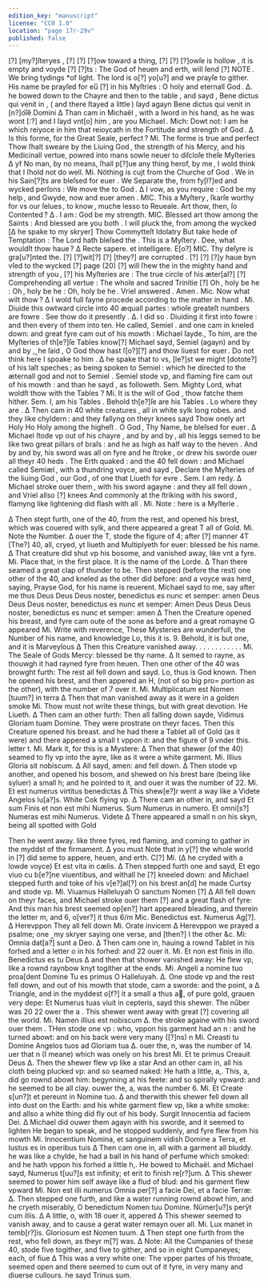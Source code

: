 ```yaml
---
edition_key: "manuscript"
license: "CC0 1.0"
location: "page 17r-29v"
published: false
---
```

[?] [my?]ſteryes , [?]
[?] [?]ow toward a thing, [?]
[?] [?]owſe is hollow , it is empty and voyde [?]
[?]ts : The God of heuen and erth, will ſend [?]
NOTE . We bring tydings *of light. The lord is o[?]
yo[u?] and we prayſe to gither. His name be prayſed for eu̅ [?]
in his Myſtries : O holy and eternall God .
Δ. he bowed down to the Chayre and then to the table , and sayd , Bene
dictus qui venit in , ( and there ſtayed a little ) ſayd agayn Bene
dictus qui venit in [n?]oi͠e Domini
Δ Than cam in Michaël , with a ſword in his hand, as he was wont [:?] and I
ſayd vnt[o] him , are you Michael .
Mich: Dowt not: I am he which reiyoce in him that reioycath in the
Fortitude and strength of God .
Δ Is this forme, for the Great Seale, perfect ?
Mi. The forme is true and perfect
Thow ſhalt sweare by the Liuing God , the strength of his Mercy, and
his Medicinall vertue, powred into mans sowle neuer to diſcloſe theſe
Myſteries
Δ yf No man, by no means, ſhall p[?]ue any thing herof, by me , I wold
think that I ſhold not do well.
Mi. Nöthing is cujt from the Churche of God . We in his Sain[?]ts
are bleſsed for euer .
We Separate the, from fy[l?]ed and wycked perſons : We move the to God .
Δ I vow, as you require : God be my help , and Gwyde, now and euer
amen .
MIC. This a Myſtery , ſkarſe worthy for vs our ſelues , to know , muche
lesso to Reueale. Art thow, then, ſo Contented ?
Δ . I am : God be my strength.
MIC. Blessed art thow among the Saints : And blessed are you
both .
I will pluck the, from among the wycked [Δ he spake to my skryer]
Thow Commytteſt Idolatry
But take hede of Temptation :
The Lord hath bleſsed the . This is a Myſtery .
Dee, what wouldſt thow haue ?
Δ Recte sapere. et intelligere. E[o?]
MIC. Thy deſyre is gra[u?]nted the.
[?] [?]wit[?]
[?] [they?] are corrupted . [?]
[?] [?]y haue byn vſed to the wycked [?]
page (20)
[?] will ſhew the in the mighty hand and strength of you , [?]
his Myſteries are : The true circle of his æter[al?] [?]
Comprehending all vertue : The whole and sacred Trinitie [?]
Oh , holy be he : Oh , holy be he : Oh, holy be he .
Vriel answered . Amen .
Mic. Now what wilt thow ? Δ I wold full fayne procede
according to the matter in hand .
Mi. Diuide this owtward circle into 40 æquall partes :
whoſe greateſt numbers are fowre . See thow do it presently .
Δ. I did so . Diuiding it first into fowre : and then every of
them into ten. He called, Semiel . and one cam in
kneled down: and great fyre cam out of his mowth :
Michael ſayde., To him, are the Myſteries of th[e?]ſe Tables know[?]
Michael sayd, Semiel (agayn) and by and by ,‸he ſaid , O God thow hast ſ[o?][?]
and thow liuest for euer . Do not think here I spoake
to him . Δ he spake that to vs, [le?]st we might [dotote?] of his laſt
speches ; as being spoken to Semiel : which he directed to the æternall god
and not to Semiel . Semiel stode vp, and flaming
fire cam out of his mowth : and than he sayd , as followeth.
Sem. Mighty Lord, what woldſt thow with the Tables ?
Mi. It is the will of God , thow fatche them hither.
Sem. I, am his Tables .
Behold th[e?]ſe are his Tables . Lo where they are .
Δ Then cam in 40 white creatures , all in white sylk long robes.
and they like chyldern : and they fallyng on theyr knees sayd
Thow onely art Holy Ho Holy among the higheſt . O God ,
Thy Name, be bleſsed for euer .
Δ Michael ſtode vp out of his chayre , and by and by , all his leggs
semed to be like two great pillars of braſs : and he as high as half
way to the heven . And by and by, his sword was all on fyre
and he ſtroke , or drew his sworde ouer all theyr 40 heds .
The Erth quaked : and the 40 fell down : and Michael called
Semiæl , with a thundring voyce, and sayd ,
Declare the Myſteries of the liuing God , our God , of one
that Liueth for evre .
Sem. I am redy. Δ Michael stroke ouer them , with
his sword agayne : and they all fell down , and Vriel allso [?]
knees And commonly at the ſtriking with his sword , flamyng
like lightening did flash with all .
Mi. Note : here is a Myſterie .

Δ Then stept furth, one of the 40, from the rest, and opened his brest, which
was couered with sylk, and there appeared a great T all of Gold.
Mi. Note the Number. Δ ouer the T, stode the figure of 4; after
[?] manner 4T
[The?] 40, all, cryed, yt liueth and Multiplyeth for euer: blessed be
his name.
Δ That creature did shut vp his bosome, and vanished away, like vnt a fyre.
Mi. Place that, in the first place. It is the name of the Lorde.
Δ Than there seamed a great clap of thunder to be.
Then stepped (before the rest) one other of the 40, and kneled as the other
did before: and a voyce was herd‸ saying, Prayse God, for his name is reuerent.
Michael sayd to me, say after me thus
Deus Deus Deus noster, benedictus es nunc et semper: amen
Deus Deus Deus noster, benedictus es nunc et semper: Amen
Deus Deus Deus noster, benedictus es nunc et semper: amen
Δ Then the Creature opened his breast, and fyre cam oute of the sone
as before and a great romayne G appeared
Mi. Write with reverence, These Mysteries are wunderfull, the
Number of his name, and knowledge
Lo, this it is. 9. Behold, it is but one, and it is Marveylous
Δ Then this Creature vanished away. . . . . . . . . . . .
Mi. The Seale of Gods Mercy: blessed be thy name.
Δ It semed to rayne, as thouwgh it had rayned fyre from heuen.
Then one other of the 40 was browght furth: The rest all fell
down and sayd. Lo, thus is God known.
Then he opened his brest, and then appered an H, (not of so big pro=
portion as the other), with the number of 7 over it.
Mi. Multiplicatum est Nomen [tuum?] in terra
Δ Then that man vanished away as it were in a golden smoke
Mi. Thow must not write these things, but with great devotion.
He Liueth. Δ Then cam an other furth: Then all falling
down sayde, Vidimus Gloriam tuam Domine. They were
prostrate on theyr faces. Then this Creature opened his breast.
and he had there a Tablet all of Gold (as it were) and there
appered a small t vppon it: and the figure of 9 vnder this.
letter t.
Mi. Mark it, for this is a Mystere: Δ Then that shewer (of the 40)
seamed to fly vp into the ayre, like as it were a white garment.
Mi. Illius Gloria sit nobiscum. Δ All sayd, amen: and fell down.
Δ Then stode vp another, and opened his bosom, and shewed on his brest
bare (being like syluer) a small h; and he pointed to it, and ouer it
was the number of 22.
Mi. Et est numerus virtitus benedictas Δ This shew[e?]r went a way like a
Videte Angelos lu[a?]s. White Cok flying vp.
Δ There cam an other in, and sayd
Et sum Finis et non est mihi Numerus. Sum Numerus in numero.
Et omni[s?] Numeras est mihi Numerus. Videte
Δ There appeared a small n on his skyn, being all spotted with Gold

Then he went away. like three fyres, red flaming, and coming to gather
in the myddst of the firmament. Δ you must Note that in y[?]
the whole world in [?] did seme to appere, heuen, and erth. C[?]
Mi. (Δ he cryded with a  lowde voyce) Et est vita in cælis.
Δ Then stepped furth one and sayd, Et ego viuo cu b[e?]ne viuentibus, and withall he [?]
kneeled down: and Michael stepped furth and toke of his v[e?]al[?] on his brest
an[d] he made Curtsy and stode vp.
Mi. Viuamus Halleluyah O sanctum Nomen [?]
Δ All fell down on theyr faces, and Michael stroke ouer them [?]
and a great flash of fyre: And this man his brest seemed op[en?]
hart appeared bleading, and therein the letter m, and 6, o[ver?] it thus 6/m
Mic. Benedictus est. Numerus Ag[?].
Δ Herevppon They all fell down
Mi. Orate invicem Δ Herevppon we prayed a psalme; one ‸my skryer saying one verse, and [then?]
I the other &c.
Mi: Omnia dat[a?] sunt a Deo. Δ Then cam one in, hauing a rownd Tablet in
his forhed and a letter o in his forhed: and 22 ouer it.
Mi. Et non est finis in illo.
Benedictus es tu Deus Δ and then that shower vanished away: He
flew vp, like a rownd raynbow knyt togither at the ends.
Mi. Angeli a nomine tuo proa[dent Domine
Tu es primus O Halleluyah.
Δ. One stode vp and the rest fell down, and out of his mowth that stode, cam
a sworde: and the point, a Δ Triangle, and in the myddest o[f?] it a
small a thus a⃤, of pure gold, grauen very depe:
Et Numerus tuas viuit in cepteris, sayd this shewer. The nu̅ber
was 20 22 ower the a .
This shewer went away with great [?] covering all the world.
Mi. Namen illius est nobiscum Δ. the stroke againe with his
sword ouer them . THen stode one vp : who, vppon his garment had an n : and he turned
abowt: and on his back were very many ([?]ns) n
Mi. Creasti tu Domine Angelos tuos ad Gloriam tua Δ. ouer the, n,
was the number of 14. uer that n (I meane) which was onely on his brest
Mi. Et te primus Creauit Deus Δ. Then the shewer flew vp like a star
And an other cam in, all his cloth being plucked vp: and so seamed naked: He
hath a little, a,. This, a, did go rownd abowt him: begynning at
his feete: and so spirally vpward: and he seemed to be all clay.
ouwer the, a, was the number 6.
Mi. Et Create s[un?]t et pereunt in Nomine tuo. Δ and therwith
this shewer fell down all into dust on the Earth: and his white
garment flew vp, like a white smoke: and allso a white thing did
fly out of his body.
Surgit Innocentia ad faciem Dei.
Δ Michael did ouwer them agayn with his sworde, and it seemed to lighten
He began to speak, and he stopped suddenly, and fyre flew from his mowth
Mi. Innocentium Nomina, et sanguinem vidish Domine a Terra, et Iustus
es in operibus tuis Δ Then cam one in, all with a garment
all bluddy. he was like a chylde, he had a ball in his hand of perfume
which smoked: and he hath vppon his forhed a little h,. He bowed
to Michaël. and Michael sayd, Numerus t[uu?]s est infinity; et erit
to finish re[r?]um. Δ This shewer seemed to power him self awaye
like a flud of blud: and his garment flew vpward
Mi. Non est illi numerus
Omnia per[?] a facie Dei, et a facie Terræ:
Δ. Then stepped one furth, and like a water running rownd abowt him,
and he cryeth miserably, O benedictum Nomen tuu Domine.
Nümer[u?]s perÿt cum illis. Δ A little, o, with 18 ouer it, appered
Δ This shewer seemed to vanish away, and to cause a gerat water remayn
ouer all.
Mi. Lux manet in temb[r?]is. Gloriosum est Nomen tuum.
Δ Then stept one furth from the rest, who fell down, as theyr m[?] was.
Δ Note: All the Cumpanies of these 40, stode five togither, and
five to gither, and so in eight Cumpaneyes; each, of fiue
Δ This was a very white one: The vpper partes of his throate, seemed open
and there seemed to cum out of it fyre, in very many and diuerse cullours.
he sayd Trinus sum.
